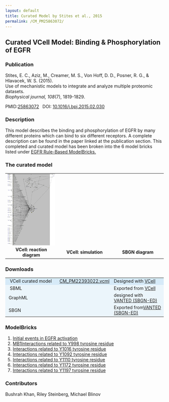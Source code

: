 ```yaml
---
layout: default
title: Curated Model by Stites et al., 2015
permalink: /CM_PM25863072/
---
```

## Curated VCell Model: Binding & Phosphorylation of EGFR

### Publication 

Stites, E. C., Aziz, M., Creamer, M. S., Von Hoff, D. D., Posner, R. G., & Hlavacek, W. S. (2015). <br />
Use of mechanistic models to integrate and analyze multiple proteomic datasets. <br />
<i>Biophysical journal, 108</i>(7), 1819-1829.

 PMID:<a href="https://www.ncbi.nlm.nih.gov/pubmed/25863072">25863072</a>&ensp; 
 DOI: <a href="https://doi.org/10.1016/j.bpj.2015.02.030">10.1016/j.bpj.2015.02.030 </a><br />

### Description
This model describes the binding and phosphorylation of EGFR by many different proteins which can bind to six different receptors. A complete description can be found in the paper linked at the publication section. This completed and curated model has been broken into the 6 model bricks listed under <a href="http://modelbricks.org/egfrlist/"> EGFR Rule-Based ModelBricks.</a>  

### The curated model
<center>
 <table> 
 <tr>
 <td align="center" width="280"><a href="https://modelbricks.github.io/images/Vcellimages/Stites%20EGFR.PNG"><img align="center"  src="/images/Vcellimages/Stites%20EGFR.PNG"/></a></td>
 <td align="center" width="280"><!--<a href="https://modelbricks.github.io/images/Vcellimages/"><img align="center"  src="/images/Vcellimages/Stites%20EGFR.PNG"/></a>--></td> 
 <td align="center" width="280"><!--<a href="https://modelbricks.github.io/images/"><img align="center"  src="/images/Vcellimages/Stites%20EGFR.PNG"/></a>--></td>
 </tr>
 <tr>
  <td align="center"><strong>VCell: reaction diagram </strong></td>
  <td align="center"><strong>VCell: simulation </strong></td> 
  <td align="center"><strong>SBGN diagram </strong></td>
 </tr>
 </table>
</center>

### Downloads
<center>
 <table>
  <td width="33%" bgcolor="#D6EAF8">&nbsp; VCell curated model </td>
  <td width="33%" bgcolor="#D6EAF8"><a href="/modelbricks/VCML_SBMLfiles/CM_PM25863072.vcml">CM_PM22393022.vcml</a></td>
  <td width="33%" bgcolor="#D6EAF8"> Designed with <a href="http://vcell.org"> VCell</a></td>
  <tr>
   <td bgcolor="#EBF5FB">&nbsp; SBML </td>
   <td bgcolor="#EBF5FB"><!--<a href="/modelbricks/VCML_SBMLfiles/CM_PM25863072.sbml"download>CM_PM25863072.sbml</a>--></td>
   <td bgcolor="#EBF5FB"> Exported from <a href="http://vcell.org"> VCell</a></td>
  </tr>
  <tr>
   <td bgcolor="#EBF5FB">&nbsp;GraphML </td>
   <td bgcolor="#EBF5FB"><!--<a href="/modelbricks/SBGNexecutablefiles/CM_PM25863072_SBGN.graphml">CM_PM25863072.graphml--></a></td>
   <td bgcolor="#EBF5FB"> designed with <a href="https://immersive-analytics.infotech.monash.edu/vanted/addons/sbgn-ed/">VANTED (SBGN-ED)</a></td>
  </tr>
  <tr><td bgcolor="#EBF5FB">&nbsp;SBGN </td>
   <td bgcolor="#EBF5FB"><!--<a href="/modelbricks/SBGNexecutablefiles/CM_PM25863072_SBGN.sbgn">CM_PM25863072_SBGN.sbg</a>--></td>
   <td bgcolor="#EBF5FB">Exported from<a href="https://immersive-analytics.infotech.monash.edu/vanted/addons/sbgn-ed/">VANTED (SBGN-ED)     </a></td>
  </tr>
 </table>
 </center>

  
### ModelBricks

<ol>
 <li> <a href="http://modelbricks.org//">Initial events in EGFR activation </a> </li>
 <li> <a href="http://modelbricks.org/CM_PM25863072_Y998.md/">MB1Interactions related to Y998 tyrosine residue</a></li> 
 <li> <a href="http://modelbricks.org/CM_PM25863072_Y1016.md/">Interactions related to Y1016 tyrosine residue </a> </li>
 <li> <a href="http://modelbricks.org/CM_PM25863072_Y1092.md/">Interactions related to Y1092 tyrosine residue</a></li> 
 <li> <a href="http://modelbricks.org/CM_PM25863072_Y1110.md/">Interactions related to Y1110 tyrosine residue</a> </li>
 <li> <a href="http://modelbricks.org/CM_PM25863072_Y1172.md/">Interactions related to Y1172 tyrosine residue</a></li> 
 <li> <a href="http://modelbricks.org/CM_PM25863072_Y1197.md/">Interactions related to Y1197 tyrosine residue</a></li>
</ol>  
  
 
### Contributors
Bushrah Khan, Riley Steinberg, Michael Blinov
 
